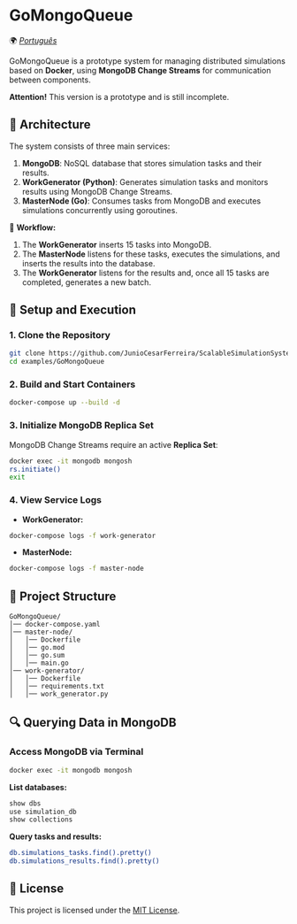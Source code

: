 # GoMongoQueue

🌍 *[Português](README_pt.md)*

GoMongoQueue is a prototype system for managing distributed simulations based on **Docker**, using **MongoDB Change Streams** for communication between components.

**Attention!** This version is a prototype and is still incomplete.

## 📌 Architecture
The system consists of three main services:

1. **MongoDB**: NoSQL database that stores simulation tasks and their results.
2. **WorkGenerator (Python)**: Generates simulation tasks and monitors results using MongoDB Change Streams.
3. **MasterNode (Go)**: Consumes tasks from MongoDB and executes simulations concurrently using goroutines.

📜 **Workflow:**
1. The **WorkGenerator** inserts 15 tasks into MongoDB.
2. The **MasterNode** listens for these tasks, executes the simulations, and inserts the results into the database.
3. The **WorkGenerator** listens for the results and, once all 15 tasks are completed, generates a new batch.

## 🚀 Setup and Execution
### **1. Clone the Repository**
```sh
git clone https://github.com/JunioCesarFerreira/ScalableSimulationSystem
cd examples/GoMongoQueue
```

### **2. Build and Start Containers**
```sh
docker-compose up --build -d
```

### **3. Initialize MongoDB Replica Set**
MongoDB Change Streams require an active **Replica Set**:
```sh
docker exec -it mongodb mongosh
rs.initiate()
exit
```

### **4. View Service Logs**
- **WorkGenerator:**
```sh
docker-compose logs -f work-generator
```
- **MasterNode:**
```sh
docker-compose logs -f master-node
```

## 📂 Project Structure
```
GoMongoQueue/
│── docker-compose.yaml
│── master-node/
│   │── Dockerfile
│   │── go.mod
│   │── go.sum
│   │── main.go
│── work-generator/
│   │── Dockerfile
│   │── requirements.txt
│   │── work_generator.py
```

## 🔍 Querying Data in MongoDB
### **Access MongoDB via Terminal**
```sh
docker exec -it mongodb mongosh
```
**List databases:**
```sh
show dbs
use simulation_db
show collections
```
**Query tasks and results:**
```sh
db.simulations_tasks.find().pretty()
db.simulations_results.find().pretty()
```

## 📜 License
This project is licensed under the [MIT License](../../LICENSE).

